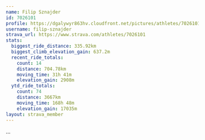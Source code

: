 ```yaml
---
name: Filip Sznajder
id: 7026101
profile: https://dgalywyr863hv.cloudfront.net/pictures/athletes/7026101/2123836/17/large.jpg
username: filip-sznajder
strava_url: https://www.strava.com/athletes/7026101
stats:
  biggest_ride_distance: 335.92km
  biggest_climb_elevation_gain: 637.2m
  recent_ride_totals:
    count: 14
    distance: 704.78km
    moving_time: 31h 41m
    elevation_gain: 2908m
  ytd_ride_totals:
    count: 74
    distance: 3667km
    moving_time: 168h 48m
    elevation_gain: 17035m
layout: strava_member
--- 
```

...
